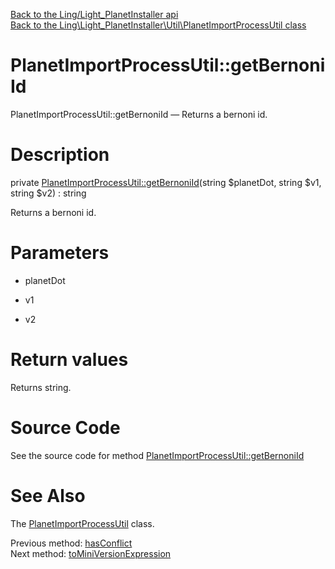 [Back to the Ling/Light_PlanetInstaller api](https://github.com/lingtalfi/Light_PlanetInstaller/blob/master/doc/api/Ling/Light_PlanetInstaller.md)<br>
[Back to the Ling\Light_PlanetInstaller\Util\PlanetImportProcessUtil class](https://github.com/lingtalfi/Light_PlanetInstaller/blob/master/doc/api/Ling/Light_PlanetInstaller/Util/PlanetImportProcessUtil.md)


PlanetImportProcessUtil::getBernoniId
================



PlanetImportProcessUtil::getBernoniId — Returns a bernoni id.




Description
================


private [PlanetImportProcessUtil::getBernoniId](https://github.com/lingtalfi/Light_PlanetInstaller/blob/master/doc/api/Ling/Light_PlanetInstaller/Util/PlanetImportProcessUtil/getBernoniId.md)(string $planetDot, string $v1, string $v2) : string




Returns a bernoni id.




Parameters
================


- planetDot

    

- v1

    

- v2

    


Return values
================

Returns string.








Source Code
===========
See the source code for method [PlanetImportProcessUtil::getBernoniId](https://github.com/lingtalfi/Light_PlanetInstaller/blob/master/Util/PlanetImportProcessUtil.php#L1244-L1249)


See Also
================

The [PlanetImportProcessUtil](https://github.com/lingtalfi/Light_PlanetInstaller/blob/master/doc/api/Ling/Light_PlanetInstaller/Util/PlanetImportProcessUtil.md) class.

Previous method: [hasConflict](https://github.com/lingtalfi/Light_PlanetInstaller/blob/master/doc/api/Ling/Light_PlanetInstaller/Util/PlanetImportProcessUtil/hasConflict.md)<br>Next method: [toMiniVersionExpression](https://github.com/lingtalfi/Light_PlanetInstaller/blob/master/doc/api/Ling/Light_PlanetInstaller/Util/PlanetImportProcessUtil/toMiniVersionExpression.md)<br>

